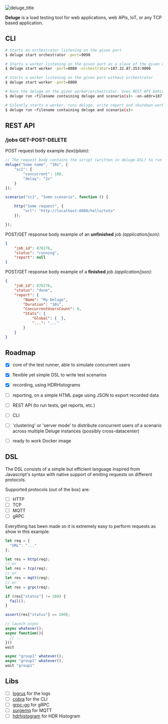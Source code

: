 ![deluge_title](https://user-images.githubusercontent.com/595505/27251395-53b0eb7e-5346-11e7-8b4f-efe8308c3eae.png)

**Deluge** is a load testing tool for web applications, web APIs, IoT, or any TCP based application.

## CLI

```sh
# Starts an orchestrator listening on the given port
$ deluge start orchestrator -port=9090

# Starts a worker listening on the given port as a slave of the given orchestrator
$ deluge start worker -port=8080 -orchestrator=187.32.87.353:9090

# Starts a worker listening on the given port without orchestrator
$ deluge start worker -port=8080

# Runs the deluge on the given worker/orchestrator. Uses REST API behind the scene.
$ deluge run <filename containing deluge and scenario(s)> -on-addr=187.32.87.353:9090

# Silently starts a worker, runs deluge, write report and shutdown worker. Uses REST API behind the scene.
$ deluge run <filename containing deluge and scenario(s)>
```

## REST API

### /jobs GET-POST-DELETE

POST request body example *(text/plain)*:

```js
// The request body contains the script (written in deluge-DSL) to run
deluge("Some name", "10s", {
    "sc1": {
        "concurrent": 100,
        "delay": "2s"
    }
});

scenario("sc1", "Some scenario", function () {

    http("Some request", {
        "url": "http://localhost:8080/hello/toto"
    });

});
```

POST/GET response body example of an **unfinished** job *(application/json)*:

```json
{
    "job_id": 876276,
    "status": "running",
    "report": null
}
```

POST/GET response body example of a **finished** job *(application/json)*:

```json
{
    "job_id": 876276,
    "status": "done",
    "report": {
        "Name": "My Deluge",
        "Duration": "10s",
        "ConcurrentUsersCount": 0,
        "Stats": {
            "Global": {  },
            "...": "..."
        }
    }
}
```

## Roadmap

- [x] core of the test runner, able to simulate concurrent users
- [x] flexible yet simple DSL to write test scenarios
- [x] recording, using HDRHistograms
- [ ] reporting, on a simple HTML page using JSON to export recorded data
- [ ] REST API (to run tests, get reports, etc.)
- [ ] CLI
- [ ] 'clustering' or 'server mode' to distribute concurrent users of a scenario across multiple Deluge instances (possibly cross-datacenter)
- [ ] ready to work Docker image


## DSL

The DSL consists of a simple but efficient language inspired from Javascript's syntax with native support of emiting requests on different protocols.

Supported protocols (out of the box) are:
- [ ] HTTP
- [ ] TCP
- [ ] MQTT
- [ ] gRPC

Everything has been made so it is extremely easy to perform requests as show in this example:

```js
let req = {
  "URL": "..."
};

let res = http(req);
// or
let res = tcp(req);
// or
let res = mqtt(req);
// or
let res = grpc(req);

if (res["status"] != 200) {
  fail();
}

assert(res["status"] == 200);

// launch async
async whatever();
async function(){
  // ...
}()
wait

async "group1" whatever();
async "group1" whatever();
wait "group1"
```

## Libs

- [ ] [logrus](https://github.com/sirupsen/logrus) for the logs
- [ ] [cobra](https://github.com/spf13/cobra) for the CLI
- [ ] [grpc-go](https://github.com/grpc/grpc-go) for gRPC
- [ ] [surgemq](https://github.com/influxdata/surgemq) for MQTT
- [ ] [hdrhistogram](https://github.com/codahale/hdrhistogram) for HDR Histogram

